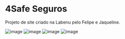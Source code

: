 # 4Safe Seguros

Projeto de site criado na Labenu pelo Felipe e Jaqueline.



![image](https://user-images.githubusercontent.com/68256101/120109947-ff963080-c141-11eb-93f3-706885a0aa3a.png)
![image](https://user-images.githubusercontent.com/68256101/120109961-13419700-c142-11eb-970e-a23da16d4d86.png)
![image](https://user-images.githubusercontent.com/68256101/120109976-1dfc2c00-c142-11eb-8a33-70496a4e75f2.png)
![image](https://user-images.githubusercontent.com/68256101/120110194-e80b7780-c142-11eb-9aec-493a09013469.png)

